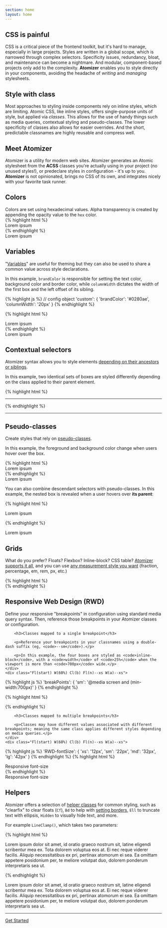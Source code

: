 ```yaml
---
section: home
layout: home
---
```


<div class="Bxz(bb) D(ib) Va(t) W(100%) Pend(30px)--sm W(49%)--sm">
    <h2 class="Bdw(0)! P(0) M(0) Ta(c)">CSS is painful</h2>
    <p>CSS is a critical piece of the frontend toolkit, but it&#39;s hard to manage, especially in large projects. Styles are written in a global scope, which is narrowed through complex selectors. Specificity issues, redundancy, bloat, and maintenance can become a nightmare. And modular, component-based projects only add to the complexity. <b class="Fw(b)">Atomizer</b> enables you to style directly in your components, avoiding the headache of <i class="Fs(i)">writing</i> and <i class="Fs(i)">managing</i> stylesheets.</p>
</div>

<div class="Bxz(bb) D(ib) Va(t) W(100%) Pend(30px)--sm W(49%)--sm">
    <h2 class="Bdw(0)! P(0) M(0) Ta(c)">Style with class</h2>
    <p>Most approaches to styling inside components rely on inline styles, which are limiting. Atomic CSS, like inline styles, offers single-purpose units of style, but applied via <em>classes</em>. This allows for the use of handy things such as media queries, contextual styling and pseudo-classes. The lower specificity of classes also allows for easier overrides. And the short, predictable classnames are highly reusable and compress well.</p>
</div>

<div class="Mx(a) Mt(10px) Bxz(bb) Va(t) W(100%) W(65%)--sm">
    <h2 class="Bdw(0)! P(0) M(0) Ta(c)">Meet Atomizer</h2>
    <p>Atomizer is a utility for modern web sites. Atomizer generates an Atomic stylesheet from the <b class="Fw(b)">ACSS</b> classes you&#39;re actually using in your project (no unused styles!), or predeclare styles in configuration - it&#39;s up to you. <b class="Fw(b)">Atomizer</b> is not opinionated, brings no CSS of its own, and integrates nicely with your favorite task runner.</p>
</div>

<h2 id="colors">Colors</h2>

<div class="Row">
    <div class="Fl(start) W(60%) Fl(n)--xs W(a)--xs">
        Colors are set using hexadecimal values. Alpha transparency is created by appending the opacity value to the <code>hex</code> color.
    </div>
    <div class="Fl(start) W(60%) Cl(b) Fl(n)--xs W(a)--xs">
{% highlight html %}
<div class="Bgc(#0280ae.5) C(#fff) P(20px)">
    Lorem ipsum
</div>
{% endhighlight %}
    </div>
    <div class="Fl(end) W(30%) My(1em) Fl(n)--xs W(a)--xs">
        <div class="Bgc(#0280ae.5) C(#fff) P(20px)">
            Lorem ipsum
        </div>
    </div>
</div>

<h2 id="variables">Variables</h2>

<div class="Row">
    <div class="Fl(start) W(60%) Fl(n)--xs W(a)--xs">
        <p>&quot;<a href="/guides/syntax.html#variable-values">Variables</a>&quot; are useful for theming but they can also be used to share a common value across style declarations.</p>
        <p>In this example, <code>brandColor</code> is responsible for setting the text color, background color and border color, while <code>columnWidth</code> dictates the width of the first box and the left offset of its sibling.</p>
    </div>
    <div class="Fl(start) W(60%) Cl(b) Fl(n)--xs W(a)--xs">
{% highlight js %}
// config object
'custom': {
    'brandColor': '#0280ae',
    'columnWidth': '20px'
}
{% endhighlight %}

{% highlight html %}
<div class="Pos(a) Bgc(brandColor) W(columnWidth) H(90px)"></div>
<div class="C(brandColor) BdB Bdc(brandColor) Mstart(columnWidth) P(10px)">
     Lorem ipsum
</div>
{% endhighlight %}
    </div>
    <div class="Fl(end) W(30%) My(1em) Fl(n)--xs W(a)--xs">
        <div class="Pos(a) Bgc(brandColor) W(columnWidth) H(90px)"></div>
        <div class="C(brandColor) BdB Bdc(brandColor) Mstart(columnWidth) P(10px)">
            Lorem ipsum
        </div>
    </div>
</div>

<h2 id="contextual-selectors">Contextual selectors</h2>

<div class="Row">
    <div class="Fl(start) W(60%) Fl(n)--xs W(a)--xs">
        <p>Atomizer syntax allows you to style elements <a href="/guides/atomic-classes.html#descendant-selectors">depending on their ancestors or siblings</a>.</p>
        <p>In this example, two identical sets of boxes are styled differently depending on the class applied to their parent element.</p>
    </div>
    <div class="Fl(start) W(60%) Cl(b) Fl(n)--xs W(a)--xs">
{% highlight html %}
<div>
   <div class="Bgc(#0280ae.5) H(90px) IbBox W(50%) foo_W(100%)"></div>
   <div class="Bgc(#0280ae) H(90px) IbBox W(50%) foo_W(100%)"></div>
</div>
<hr>
<div class="foo">
   <div class="Bgc(#0280ae.5) H(90px) IbBox W(50%) foo_W(100%)"></div>
   <div class="Bgc(#0280ae) H(90px) IbBox W(50%) foo_W(100%)"></div>
</div>
{% endhighlight %}
    </div>
    <div class="Fl(end) W(30%) My(1em) Fl(n)--xs W(a)--xs">
        <div>
            <div class="Bgc(#0280ae.5) H(90px) IbBox W(50%) foo_W(100%)"></div><!--
         --><div class="Bgc(#0280ae) H(90px) IbBox W(50%) foo_W(100%)"></div>
        </div>
        <hr>
        <div class="foo">
            <div class="Bgc(#0280ae.5) H(90px) IbBox W(50%) foo_W(100%)"></div><!--
         --><div class="Bgc(#0280ae) H(90px) IbBox W(50%) foo_W(100%)"></div>
        </div>
    </div>
</div>

<h2 id="pseudo-classes">Pseudo-classes</h2>

<div class="Row">
    <div class="Fl(start) W(60%) Fl(n)--xs W(a)--xs">
        <p>Create styles that rely on <a href="/guides/syntax.html#-lt-pseudo-class-">pseudo-classes</a>.</p>
        <p>In this example, the foreground and background color change when users hover over the box.</p>
    </div>
    <div class="Fl(start) W(60%) Cl(b) Fl(n)--xs W(a)--xs">
{% highlight html %}
<div class="Bd Bgc(#0280ae):h C(#0280ae) C(#fff):h P(20px)">
    Lorem ipsum
</div>
{% endhighlight %}
    </div>
    <div class="Fl(end) W(30%) My(1em) Fl(n)--xs W(a)--xs">
        <div class="Bd Bgc(#0280ae):h C(#0280ae) C(#fff):h P(20px)">
            Lorem ipsum
        </div>
    </div>
    <p class="Cl(b) W(60%) Fl(n)--xs W(a)--xs">You can also combine descendant selectors with pseudo-classes. In this example, the nested box is revealed when a user hovers over <strong>its parent</strong>:</p>
        <div class="Fl(start) W(60%) Cl(b) Fl(n)--xs W(a)--xs">
{% highlight html %}
<div class="foo Bd C(#0280ae) Ta(c)">
    <p class="Op(0) foo:h>Op(1)">Lorem ipsum</p>
</div>
{% endhighlight %}
        </div>
        <div class="Fl(end) W(30%) My(1em) Fl(n)--xs W(a)--xs">
            <div class="foo Bd C(#0280ae) Ta(c)">
                <p class="Op(0) foo:h>Op(1)">Lorem ipsum</p>
            </div>
        </div>
</div>

<h2 id="grids">Grids</h2>

<div class="Row">
    <div class="Fl(start) W(60%) Fl(n)--xs W(a)--xs">
        <p>What do you prefer? Floats? Flexbox? Inline-block? CSS table? <a href="/tutorials/grid-system.html#layouts">Atomizer supports it all</a>, and you can use <a href="/tutorials/grid-system.html#widths">any measurement style you want</a> (fraction, percentage, em, rem, px, etc.)</p>
    </div>
    <div class="Fl(start) W(60%) Cl(b) Fl(n)--xs W(a)--xs">
{% highlight html %}
<div class="Row">
    <div class="Fl(start) W(1/2) Bgc(#0280ae.5) H(90px)"></div>
    <div class="Fl(start) W(1/2) Bgc(#0280ae) H(90px)"></div>
</div>
<div class="D(tb) W(100%)" role="presentation">
    <div class="D(tbc) Bgc(#0280ae) H(90px)"></div>
    <div class="D(tbc) Bgc(#0280ae.5) H(90px)"></div>
</div>
   <div class="IbBox W(50%) Bgc(#0280ae.5) H(90px)"></div>
   <div class="IbBox W(50%) Bgc(#0280ae) H(90px)"></div>
<div class="D(f)">
    <div class="Flxg(1) Bgc(#0280ae) H(90px)"></div>
    <div class="Flxg(1) Bgc(#0280ae.5) H(90px)"></div>
</div>
{% endhighlight %}
    </div>
    <div class="Fl(end) W(30%) My(1em) Fl(n)--xs W(a)--xs">
        <div class="Row">
            <div class="Fl(start) W(1/2) Bgc(#0280ae.5) H(90px)"></div>
            <div class="Fl(start) W(1/2) Bgc(#0280ae) H(90px)"></div>
        </div>
        <div class="D(tb) W(100%)" role="presentation">
            <div class=" D(tbc) Bgc(#0280ae) H(90px)"></div>
            <div class=" D(tbc) Bgc(#0280ae.5) H(90px)"></div>
        </div>
        <div class="IbBox W(50%) Bgc(#0280ae.5) H(90px)"></div><!--
     --><div class="IbBox W(50%) Bgc(#0280ae) H(90px)"></div>
        <div class="D(f)">
            <div class=" Flxg(1) Bgc(#0280ae) H(90px)"></div>
            <div class=" Flxg(1) Bgc(#0280ae.5) H(90px)"></div>
        </div>
    </div>
</div>

<h2 id="responsive-web-design-rwd-">Responsive Web Design (RWD)</h2>

<div class="Row">
    <div class="Fl(start) W(60%) Fl(n)--xs W(a)--xs">
        <p>Define your responsive &quot;breakpoints&quot; in configuration using standard media query syntax. Then, reference those breakpoints in your Atomizer classes or configuration.</p>

        <h3>Classes mapped to a single breakpoint</h3>

        <p>Reference your breakpoints in your classnames using a double-dash suffix (eg, <code>--sm</code>).</p>

        <p>In this example, the four boxes are styled as <code>inline-block</code>, with a <code>width</code> of <code>25%</code> when the viewport is more than <code>700px</code> wide.</p>
    </div>
    <div class="Fl(start) W(60%) Cl(b) Fl(n)--xs W(a)--xs">
{% highlight js %}
'breakPoints': {
    'sm': '@media screen and (min-width:700px)'
}
{% endhighlight %}

{% highlight html %}
   <div class="Bgc(#0280ae.5) H(90px) D(ib)--sm W(25%)--sm"></div>
   <div class="Bgc(#0280ae) H(90px) D(ib)--sm W(25%)--sm"></div>
   <div class="Bgc(#0280ae.5) H(90px) D(ib)--sm W(25%)--sm"></div>
   <div class="Bgc(#0280ae) H(90px) D(ib)--sm W(25%)--sm"></div>
{% endhighlight %}
    </div>
    <div class="Fl(end) W(30%) My(1em) Fl(n)--xs W(a)--xs">
        <div class="Bgc(#0280ae.5) H(90px) D(ib)--sm W(25%)--sm"></div><div class="Bgc(#0280ae) H(90px) D(ib)--sm W(25%)--sm"></div><div class="Bgc(#0280ae.5) H(90px) D(ib)--sm W(25%)--sm"></div><div class="Bgc(#0280ae) H(90px) D(ib)--sm W(25%)--sm"></div>
    </div>
</div>

<div class="Row">
    <div class="Fl(start) W(60%) Fl(n)--xs W(a)--xs">

        <h3>Classes mapped to multiple breakpoints</h3>

        <p>Classes may have different values associated with different breakpoints; meaning the same class applies different styles depending on media queries.</p>
    </div>
    <div class="Fl(start) W(60%) Cl(b) Fl(n)--xs W(a)--xs">
{% highlight js %}
'RWD-fontSize': {
    'xs': '12px',
    'sm': '22px',
    'md': '32px',
    'lg': '42px'
}
{% endhighlight %}
{% highlight html %}
<div class="Fz(RWD-fontSize)">Responsive font-size</div>
{% endhighlight %}
    </div>
    <div class="Fl(end) W(30%) My(1em) Fl(n)--xs W(a)--xs">
        <div class="Fz(RWD-fontSize)">Responsive font-size</div>
    </div>
</div>

<h2 id="helpers">Helpers</h2>

<div class="Row">
    <div class="Fl(start) W(60%) Fl(n)--xs W(a)--xs">
        <p>Atomizer offers a selection of <a href="/guides/helper-classes.html">helper classes</a> for common styling, such as &quot;clearfix&quot; to clear floats (<code>Cf</code>), <code>Bd</code> to help with <a href="guides/helper-classes.html#-bd-borders-">setting borders</a>, <code>Ell</code> to truncate text with ellipsis, <code>Hidden</code> to visually hide text, and more.</p>
        <p>For example <code>LineClamp()</code>, which takes two parameters:</p>
    </div>
    <div class="Fl(start) W(60%) Cl(b) Fl(n)--xs W(a)--xs">
{% highlight html %}
<p class="Fz(12px) Lh(1.5) LineClamp(3,54px)">
    Lorem ipsum dolor sit amet, id oratio graeco nostrum sit, latine eligendi scribentur mea ex. Tota dolorem voluptua eos at. Ei nec reque viderer facilis. Aliquip necessitatibus ex pri, pertinax atomorum ei sea. Ea omittam appetere posidonium per, te meliore volutpat duo, dolorem ponderum interpretaris sea ut.
</p>
{% endhighlight %}
    </div>
    <div class="Fl(end) W(30%) My(1em) Fl(n)--xs W(a)--xs">
        <p class="Fz(12px) Lh(1.5) LineClamp(3,54px)">Lorem ipsum dolor sit amet, id oratio graeco nostrum sit, latine eligendi scribentur mea ex. Tota dolorem voluptua eos at. Ei nec reque viderer facilis. Aliquip necessitatibus ex pri, pertinax atomorum ei sea. Ea omittam appetere posidonium per, te meliore volutpat duo, dolorem ponderum interpretaris sea ut.</p>
    </div>
</div>

<hr>

<p class="Ta(c)"><a class="M(20px) D(ib) Py(10px) Px(20px) Fz(20px) C(#fff) Bgc(#0280ae.8) Bdrs(2px) Bxsh(light) Tsh(1) Fw(b) Td(n):h" href="quick-start.html">Get Started</a></p>
